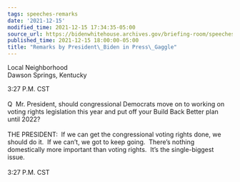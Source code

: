 ```yaml
---
tags: speeches-remarks
date: '2021-12-15'
modified_time: 2021-12-15 17:34:35-05:00
source_url: https://bidenwhitehouse.archives.gov/briefing-room/speeches-remarks/2021/12/15/remarks-by-president-biden-in-press-gaggle-3/
published_time: 2021-12-15 18:00:00-05:00
title: "Remarks by President\_Biden in Press\_Gaggle"
---
```

 
Local Neighborhood  
Dawson Springs, Kentucky

3:27 P.M. CST  
   
Q  Mr. President, should congressional Democrats move on to working on
voting rights legislation this year and put off your Build Back Better
plan until 2022?  
   
THE PRESIDENT:  If we can get the congressional voting rights done, we
should do it.  If we can’t, we got to keep going.  There’s nothing
domestically more important than voting rights.  It’s the single-biggest
issue.  
   
3:27 P.M. CST
